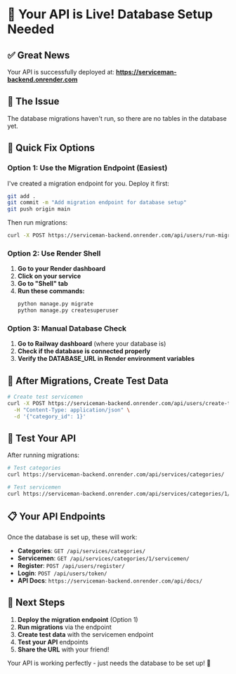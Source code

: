# 🎉 Your API is Live! Database Setup Needed

## ✅ Great News
Your API is successfully deployed at: **https://serviceman-backend.onrender.com**

## 🚨 The Issue
The database migrations haven't run, so there are no tables in the database yet.

## 🔧 Quick Fix Options

### Option 1: Use the Migration Endpoint (Easiest)

I've created a migration endpoint for you. Deploy it first:

```bash
git add .
git commit -m "Add migration endpoint for database setup"
git push origin main
```

Then run migrations:

```bash
curl -X POST https://serviceman-backend.onrender.com/api/users/run-migrations/
```

### Option 2: Use Render Shell

1. **Go to your Render dashboard**
2. **Click on your service**
3. **Go to "Shell" tab**
4. **Run these commands:**
   ```bash
   python manage.py migrate
   python manage.py createsuperuser
   ```

### Option 3: Manual Database Check

1. **Go to Railway dashboard** (where your database is)
2. **Check if the database is connected properly**
3. **Verify the DATABASE_URL in Render environment variables**

## 🚀 After Migrations, Create Test Data

```bash
# Create test servicemen
curl -X POST https://serviceman-backend.onrender.com/api/users/create-test-servicemen/ \
  -H "Content-Type: application/json" \
  -d '{"category_id": 1}'
```

## 🧪 Test Your API

After running migrations:

```bash
# Test categories
curl https://serviceman-backend.onrender.com/api/services/categories/

# Test servicemen
curl https://serviceman-backend.onrender.com/api/services/categories/1/servicemen/
```

## 📋 Your API Endpoints

Once the database is set up, these will work:

- **Categories**: `GET /api/services/categories/`
- **Servicemen**: `GET /api/services/categories/1/servicemen/`
- **Register**: `POST /api/users/register/`
- **Login**: `POST /api/users/token/`
- **API Docs**: `https://serviceman-backend.onrender.com/api/docs/`

## 🎯 Next Steps

1. **Deploy the migration endpoint** (Option 1)
2. **Run migrations** via the endpoint
3. **Create test data** with the servicemen endpoint
4. **Test your API** endpoints
5. **Share the URL** with your friend!

Your API is working perfectly - just needs the database to be set up! 🎉
